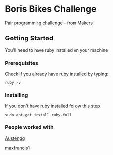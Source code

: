 # Boris Bikes Challenge

Pair programming challenge - from Makers

## Getting Started

You'll need to have ruby installed on your machine

### Prerequisites

Check if you already have ruby installed by typing:

```
ruby -v
```

### Installing

If you don't have ruby installed follow this step

```
sudo apt-get install ruby-full
```

### People worked with

[Austengg](http://github.com/Austengg)

[maxfrancis1](http://github.com/maxfrancis1)
